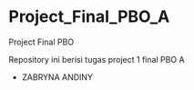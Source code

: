 # Project_Final_PBO_A
Project Final PBO

Repository ini berisi tugas project 1 final PBO A
- ZABRYNA ANDINY

